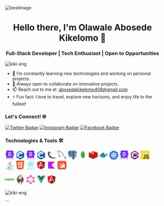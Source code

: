 
<img src="https://github.com/kiki-eng/kiki-eng/assets/62561450/d15925c9-99a5-4a41-ac2b-3e001468e123" alt="bestImage" width="300"/>

<h1 align="center">Hello there, I'm Olawale Abosede Kikelomo 👋</h1>
<h3 align="center">Full-Stack Developer | Tech Enthusiast | Open to Opportunities</h3>

<p align="left"> <img src="https://komarev.com/ghpvc/?username=kiki-eng&label=Profile%20Views&color=0e75b6&style=flat" alt="kiki-eng" /> </p>



- 🌱 I’m constantly learning new technologies and working on personal projects.
- 🤝 Always open to collaborate on innovative projects.
- 📫 Reach out to me at: [abosedekikelomo408@gmail.com](mailto:abosedekikelomo408@gmail.com)
- ⚡ Fun fact: I love to travel, explore new horizons, and enjoy life to the fullest!

### Let's Connect! 🌐
[![Twitter Badge](https://img.shields.io/twitter/follow/kike_lawale?logo=twitter&style=for-the-badge)](https://twitter.com/kike_lawale)
[![Instagram Badge](https://img.shields.io/badge/-kikel0m0-purple?style=for-the-badge&logo=instagram&logoColor=white)](https://instagram.com/kikel0m0)
[![Facebook Badge](https://img.shields.io/badge/-abosede%20kikelomo-blue?style=for-the-badge&logo=facebook&logoColor=white)](https://www.facebook.com/abosede.kikelomo.125/)

### Technologies & Tools 🛠️
<code><img height="30" src="https://raw.githubusercontent.com/devicons/devicon/master/icons/bootstrap/bootstrap-plain-wordmark.svg"></code>
<code><img height="30" src="https://raw.githubusercontent.com/devicons/devicon/master/icons/c/c-original.svg"></code>
<code><img height="30" src="https://raw.githubusercontent.com/devicons/devicon/master/icons/bootstrap/bootstrap-plain-wordmark.svg" alt="Bootstrap"></code>
<code><img height="30" src="https://raw.githubusercontent.com/devicons/devicon/master/icons/c/c-original.svg" alt="C"></code>
<code><img height="30" src="https://raw.githubusercontent.com/devicons/devicon/master/icons/flask/flask-original.svg" alt="Flask"></code>
<code><img height="30" src="https://raw.githubusercontent.com/devicons/devicon/master/icons/mysql/mysql-original.svg" alt="MySQL"></code>
<code><img height="30" src="https://raw.githubusercontent.com/devicons/devicon/master/icons/postgresql/postgresql-original.svg" alt="PostgreSQL"></code>
<code><img height="30" src="https://raw.githubusercontent.com/devicons/devicon/master/icons/mongodb/mongodb-original.svg" alt="MongoDB"></code>
<code><img height="30" src="https://raw.githubusercontent.com/devicons/devicon/master/icons/redis/redis-original.svg" alt="Redis"></code>
<code><img height="30" src="https://raw.githubusercontent.com/devicons/devicon/master/icons/docker/docker-original.svg" alt="Docker"></code>
<code><img height="30" src="https://raw.githubusercontent.com/devicons/devicon/master/icons/kubernetes/kubernetes-plain.svg" alt="Kubernetes"></code>
<code><img height="30" src="https://raw.githubusercontent.com/devicons/devicon/master/icons/bootstrap/bootstrap-plain-wordmark.svg" alt="Bootstrap"></code>
<code><img height="30" src="https://raw.githubusercontent.com/devicons/devicon/master/icons/csharp/csharp-original.svg" alt="C#"></code>
<code><img height="30" src="https://raw.githubusercontent.com/devicons/devicon/master/icons/javascript/javascript-original.svg" alt="JavaScript"></code>
<code><img height="30" src="https://raw.githubusercontent.com/devicons/devicon/master/icons/java/java-original.svg" alt="Java"></code>
<code><img height="30" src="https://raw.githubusercontent.com/devicons/devicon/master/icons/html5/html5-original.svg" alt="HTML5"></code>
<code><img height="30" src="https://raw.githubusercontent.com/devicons/devicon/master/icons/react/react-original-wordmark.svg" alt="React"></code>
<code><img height="30" src="https://raw.githubusercontent.com/devicons/devicon/master/icons/angularjs/angularjs-original.svg" alt="Angular"></code>
<code><img height="30" src="https://raw.githubusercontent.com/devicons/devicon/master/icons/kotlin/kotlin-original.svg" alt="Kotlin"></code>
<code><img height="30" src="https://raw.githubusercontent.com/devicons/devicon/master/icons/swift/swift-original.svg" alt="Swift"></code>

<code><img height="30" src="https://raw.githubusercontent.com/devicons/devicon/master/icons/nginx/nginx-original.svg" alt="Nginx"></code>
<code><img height="30" src="https://raw.githubusercontent.com/devicons/devicon/master/icons/jenkins/jenkins-original.svg" alt="Jenkins"></code>
<code><img height="30" src="https://raw.githubusercontent.com/devicons/devicon/master/icons/graphql/graphql-plain.svg" alt="GraphQL"></code>
<code><img height="30" src="https://raw.githubusercontent.com/devicons/devicon/master/icons/vuejs/vuejs-original.svg" alt="Vue.js"></code>
<code><img height="30" src="https://raw.githubusercontent.com/devicons/devicon/master/icons/angularjs/angularjs-original.svg" alt="Angular"></code>

  
<p><img align="center" src="https://github-readme-streak-stats.herokuapp.com/?user=kiki-eng&" alt="kiki-eng" /></p>
```


